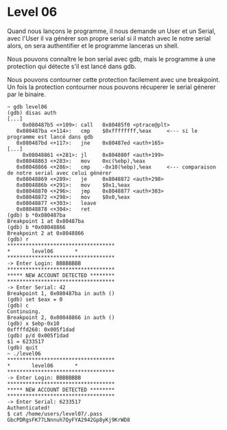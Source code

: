 # Level 06

Quand nous lançons le programme, il nous demande un User et un Serial, avec l'User il va générer son propre serial si il match avec le notre serial alors, on sera authentifier et le programme lanceras un shell.

Nous pouvons connaître le bon serial avec gdb, mais le programme à une protection qui détecte s'il est lancé dans gdb.

Nous pouvons contourner cette protection facilement avec une breakpoint. Un fois la protection contourner nous pouvons récuperer le serial génerer par le binaire.

```shell
~ gdb level06
(gdb) disas auth
[...]
	 0x080487b5 <+109>:	call   0x80485f0 <ptrace@plt>
   0x080487ba <+114>:	cmp    $0xffffffff,%eax		<--- si le programme est lancé dans gdb
   0x080487bd <+117>:	jne    0x80487ed <auth+165>
[...]
	 0x08048861 <+281>:	jl     0x804880f <auth+199>
   0x08048863 <+283>:	mov    0xc(%ebp),%eax
   0x08048866 <+286>:	cmp    -0x10(%ebp),%eax		<--- comparaison de notre serial avec celui générer
   0x08048869 <+289>:	je     0x8048872 <auth+298>
   0x0804886b <+291>:	mov    $0x1,%eax
   0x08048870 <+296>:	jmp    0x8048877 <auth+303>
   0x08048872 <+298>:	mov    $0x0,%eax
   0x08048877 <+303>:	leave
   0x08048878 <+304>:	ret
(gdb) b *0x080487ba
Breakpoint 1 at 0x80487ba
(gdb) b *0x08048866
Breakpoint 2 at 0x8048866
(gdb) r
***********************************
*		level06		  *
***********************************
-> Enter Login: BBBBBBBB
***********************************
***** NEW ACCOUNT DETECTED ********
***********************************
-> Enter Serial: 42
Breakpoint 1, 0x080487ba in auth ()
(gdb) set $eax = 0
(gdb) c
Continuing.
Breakpoint 2, 0x08048866 in auth ()
(gdb) x $ebp-0x10
0xffffd268:	0x005f1dad
(gdb) p/d 0x005f1dad
$1 = 6233517
(gdb) quit
~ ./level06
***********************************
*		level06		  *
***********************************
-> Enter Login: BBBBBBBB
***********************************
***** NEW ACCOUNT DETECTED ********
***********************************
-> Enter Serial: 6233517
Authenticated!
$ cat /home/users/level07/.pass
GbcPDRgsFK77LNnnuh7QyFYA2942Gp8yKj9KrWD8
```

